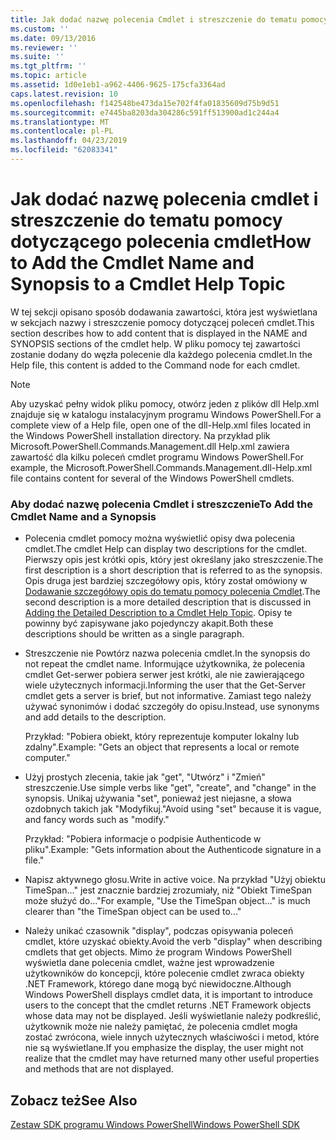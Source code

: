 ```yaml
---
title: Jak dodać nazwę polecenia Cmdlet i streszczenie do tematu pomocy polecenia Cmdlet | Dokumentacja firmy Microsoft
ms.custom: ''
ms.date: 09/13/2016
ms.reviewer: ''
ms.suite: ''
ms.tgt_pltfrm: ''
ms.topic: article
ms.assetid: 1d0e1eb1-a962-4406-9625-175cfa3364ad
caps.latest.revision: 10
ms.openlocfilehash: f142548be473da15e702f4fa01835609d75b9d51
ms.sourcegitcommit: e7445ba8203da304286c591ff513900ad1c244a4
ms.translationtype: MT
ms.contentlocale: pl-PL
ms.lasthandoff: 04/23/2019
ms.locfileid: "62083341"
---
```

# <a name="how-to-add-the-cmdlet-name-and-synopsis-to-a-cmdlet-help-topic"></a><span data-ttu-id="8d90c-102">Jak dodać nazwę polecenia cmdlet i streszczenie do tematu pomocy dotyczącego polecenia cmdlet</span><span class="sxs-lookup"><span data-stu-id="8d90c-102">How to Add the Cmdlet Name and Synopsis to a Cmdlet Help Topic</span></span>

<span data-ttu-id="8d90c-103">W tej sekcji opisano sposób dodawania zawartości, która jest wyświetlana w sekcjach nazwy i streszczenie pomocy dotyczącej poleceń cmdlet.</span><span class="sxs-lookup"><span data-stu-id="8d90c-103">This section describes how to add content that is displayed in the NAME and SYNOPSIS sections of the cmdlet help.</span></span> <span data-ttu-id="8d90c-104">W pliku pomocy tej zawartości zostanie dodany do węzła polecenie dla każdego polecenia cmdlet.</span><span class="sxs-lookup"><span data-stu-id="8d90c-104">In the Help file, this content is added to the Command node for each cmdlet.</span></span>

> [!NOTE]
> <span data-ttu-id="8d90c-105">Aby uzyskać pełny widok pliku pomocy, otwórz jeden z plików dll Help.xml znajduje się w katalogu instalacyjnym programu Windows PowerShell.</span><span class="sxs-lookup"><span data-stu-id="8d90c-105">For a complete view of a Help file, open one of the dll-Help.xml files located in the Windows PowerShell installation directory.</span></span> <span data-ttu-id="8d90c-106">Na przykład plik Microsoft.PowerShell.Commands.Management.dll Help.xml zawiera zawartość dla kilku poleceń cmdlet programu Windows PowerShell.</span><span class="sxs-lookup"><span data-stu-id="8d90c-106">For example, the Microsoft.PowerShell.Commands.Management.dll-Help.xml file contains content for several of the Windows PowerShell cmdlets.</span></span>

### <a name="to-add-the-cmdlet-name-and-a-synopsis"></a><span data-ttu-id="8d90c-107">Aby dodać nazwę polecenia Cmdlet i streszczenie</span><span class="sxs-lookup"><span data-stu-id="8d90c-107">To Add the Cmdlet Name and a Synopsis</span></span>

- <span data-ttu-id="8d90c-108">Polecenia cmdlet pomocy można wyświetlić opisy dwa polecenia cmdlet.</span><span class="sxs-lookup"><span data-stu-id="8d90c-108">The cmdlet Help can display two descriptions for the cmdlet.</span></span> <span data-ttu-id="8d90c-109">Pierwszy opis jest krótki opis, który jest określany jako streszczenie.</span><span class="sxs-lookup"><span data-stu-id="8d90c-109">The first description is a short description that is referred to as the synopsis.</span></span> <span data-ttu-id="8d90c-110">Opis druga jest bardziej szczegółowy opis, który został omówiony w [Dodawanie szczegółowy opis do tematu pomocy polecenia Cmdlet](./how-to-add-a-cmdlet-description.md).</span><span class="sxs-lookup"><span data-stu-id="8d90c-110">The second description is a more detailed description that is discussed in [Adding the Detailed Description to a Cmdlet Help Topic](./how-to-add-a-cmdlet-description.md).</span></span> <span data-ttu-id="8d90c-111">Opisy te powinny być zapisywane jako pojedynczy akapit.</span><span class="sxs-lookup"><span data-stu-id="8d90c-111">Both these descriptions should be written as a single paragraph.</span></span>

- <span data-ttu-id="8d90c-112">Streszczenie nie Powtórz nazwa polecenia cmdlet.</span><span class="sxs-lookup"><span data-stu-id="8d90c-112">In the synopsis do not repeat the cmdlet name.</span></span> <span data-ttu-id="8d90c-113">Informujące użytkownika, że polecenia cmdlet Get-serwer pobiera serwer jest krótki, ale nie zawierającego wiele użytecznych informacji.</span><span class="sxs-lookup"><span data-stu-id="8d90c-113">Informing the user that the Get-Server cmdlet gets a server is brief, but not informative.</span></span> <span data-ttu-id="8d90c-114">Zamiast tego należy używać synonimów i dodać szczegóły do opisu.</span><span class="sxs-lookup"><span data-stu-id="8d90c-114">Instead, use synonyms and add details to the description.</span></span>

  <span data-ttu-id="8d90c-115">Przykład: "Pobiera obiekt, który reprezentuje komputer lokalny lub zdalny".</span><span class="sxs-lookup"><span data-stu-id="8d90c-115">Example: "Gets an object that represents a local or remote computer."</span></span>

- <span data-ttu-id="8d90c-116">Użyj prostych zlecenia, takie jak "get", "Utwórz" i "Zmień" streszczenie.</span><span class="sxs-lookup"><span data-stu-id="8d90c-116">Use simple verbs like "get", "create", and "change" in the synopsis.</span></span> <span data-ttu-id="8d90c-117">Unikaj używania "set", ponieważ jest niejasne, a słowa ozdobnych takich jak "Modyfikuj."</span><span class="sxs-lookup"><span data-stu-id="8d90c-117">Avoid using "set" because it is vague, and fancy words such as "modify."</span></span>

  <span data-ttu-id="8d90c-118">Przykład: "Pobiera informacje o podpisie Authenticode w pliku".</span><span class="sxs-lookup"><span data-stu-id="8d90c-118">Example: "Gets information about the Authenticode signature in a file."</span></span>

- <span data-ttu-id="8d90c-119">Napisz aktywnego głosu.</span><span class="sxs-lookup"><span data-stu-id="8d90c-119">Write in active voice.</span></span> <span data-ttu-id="8d90c-120">Na przykład "Użyj obiektu TimeSpan..." jest znacznie bardziej zrozumiały, niż "Obiekt TimeSpan może służyć do..."</span><span class="sxs-lookup"><span data-stu-id="8d90c-120">For example, "Use the TimeSpan object..." is much clearer than "the TimeSpan object can be used to..."</span></span>

- <span data-ttu-id="8d90c-121">Należy unikać czasownik "display", podczas opisywania poleceń cmdlet, które uzyskać obiekty.</span><span class="sxs-lookup"><span data-stu-id="8d90c-121">Avoid the verb "display" when describing cmdlets that get objects.</span></span> <span data-ttu-id="8d90c-122">Mimo że program Windows PowerShell wyświetla dane polecenia cmdlet, ważne jest wprowadzenie użytkowników do koncepcji, które polecenie cmdlet zwraca obiekty .NET Framework, którego dane mogą być niewidoczne.</span><span class="sxs-lookup"><span data-stu-id="8d90c-122">Although Windows PowerShell displays cmdlet data, it is important to introduce users to the concept that the cmdlet returns .NET Framework objects whose data may not be displayed.</span></span> <span data-ttu-id="8d90c-123">Jeśli wyświetlanie należy podkreślić, użytkownik może nie należy pamiętać, że polecenia cmdlet mogła zostać zwrócona, wiele innych użytecznych właściwości i metod, które nie są wyświetlane.</span><span class="sxs-lookup"><span data-stu-id="8d90c-123">If you emphasize the display, the user might not realize that the cmdlet may have returned many other useful properties and methods that are not displayed.</span></span>

## <a name="see-also"></a><span data-ttu-id="8d90c-124">Zobacz też</span><span class="sxs-lookup"><span data-stu-id="8d90c-124">See Also</span></span>

 [<span data-ttu-id="8d90c-125">Zestaw SDK programu Windows PowerShell</span><span class="sxs-lookup"><span data-stu-id="8d90c-125">Windows PowerShell SDK</span></span>](../windows-powershell-reference.md)